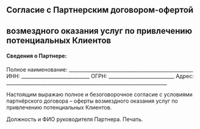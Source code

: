 ## Согласие с Партнерским договором-офертой
## возмездного оказания услуг по привлечению потенциальных Клиентов

#### Сведения о Партнере: 

Полное наименование: ___________________________________________________
ИНН: ____________________________
ОГРН: ___________________________
Адрес: __________________________________________________________________

Настоящим выражаю полное и безоговорочное согласие с условиями партнёрского договора – оферты возмездного оказания услуг по привлечению потенциальных Клиентов.


Должность и ФИО руководителя Партнера. 
Печать. 
